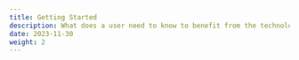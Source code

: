 ```yaml
---
title: Getting Started
description: What does a user need to know to benefit from the technology?
date: 2023-11-30
weight: 2
---
```

